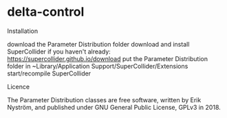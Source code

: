 # delta-control

Installation

download the Parameter Distribution folder
download and install SuperCollider if you haven't already: https://supercollider.github.io/download
put the Parameter Distribution folder in ~Library/Application Support/SuperCollider/Extensions
start/recompile SuperCollider

Licence

The Parameter Distribution classes are free software, written by Erik Nyström, and published under GNU General Public License, GPLv3 in 2018.
